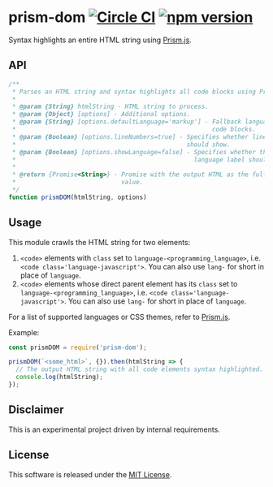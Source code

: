 # prism-dom [![Circle CI](https://circleci.com/gh/andrewscwei/prism-dom/tree/master.svg?style=svg)](https://circleci.com/gh/andrewscwei/prism-dom/tree/master) [![npm version](https://badge.fury.io/js/prism-dom.svg)](https://badge.fury.io/js/prism-dom)

Syntax highlights an entire HTML string using [Prism.js](http://prismjs.com/).

## API

```js
/**
 * Parses an HTML string and syntax highlights all code blocks using Prism.js.
 *
 * @param {String} htmlString - HTML string to process.
 * @param {Object} [options] - Additional options.
 * @param {String} [options.defaultLanguage='markup'] - Fallback language for 
 *                                                      code blocks.
 * @param {Boolean} [options.lineNumbers=true] - Specifies whether line numbers 
 *                                               should show.
 * @param {Boolean} [options.showLanguage=false] - Specifies whether the 
 *                                                 language label should show.
 *
 * @return {Promise<String>} - Promise with the output HTML as the fulfillment
 *                             value.
 */
function prismDOM(htmlString, options)
```

## Usage

This module crawls the HTML string for two elements:
1. `<code>` elements with `class` set to `language-<programming_language>`, i.e. `<code class='language-javascript'>`. You can also use `lang-` for short in place of `language`.
2. `<code>` elements whose direct parent element has its `class` set to `language-<programming_language>`, i.e. `<code class='language-javascript'>`. You can also use `lang-` for short in place of `language`.

For a list of supported languages or CSS themes, refer to [Prism.js](http://prismjs.com/).

Example:

```js
const prismDOM = require('prism-dom');

prismDOM(`<some_html>`, {}).then(htmlString => {
  // The output HTML string with all code elements syntax highlighted.
  console.log(htmlString);
});
```

## Disclaimer

This is an experimental project driven by internal requirements.

## License

This software is released under the [MIT License](http://opensource.org/licenses/MIT).
